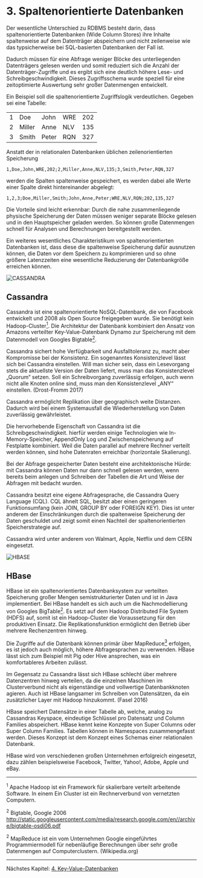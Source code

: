 # 3. Spaltenorientierte Datenbanken

Der wesentliche Unterschied zu RDBMS besteht darin, dass spaltenorientierte Datenbanken (Wide Column Stores) ihre Inhalte spaltenweise auf dem Datenträger abspeichern und nicht zeilenweise wie das typsicherweise bei SQL-basierten Datenbanken der Fall ist.

Dadurch müssen für eine Abfrage weniger Blöcke des unterliegenden Datenträgers gelesen werden und somit reduziert sich die Anzahl der Datenträger-Zugriffe und es ergibt sich eine deutlich höhere Lese- und Schreibgeschwindigkeit. Dieses Zugriffsschema wurde speziell für eine zeitoptimierte Auswertung sehr großer Datenmengen entwickelt.

Ein Beispiel soll die spaltenorientierte Zugriffslogik verdeutlichen. Gegeben sei eine Tabelle:


|     |      |           |             |         |
|   ---   |    ---   |  ---   |  ---   |  ---   |
|   1    |   Doe  |  John   |   WRE   |  202   |
|   2    |    Miller    |    Anne       |      NLV       |   135      |
|   3    |    Smith    |     Peter      |       RQN      |    327     |


Anstatt der in relationalen Datenbanken üblichen zeilenorientierten Speicherung

```
1,Doe,John,WRE,202;2,Miller,Anne,NLV,135;3,Smith,Peter,RQN,327
```

werden die Spalten spaltenweise gespeichert, es werden dabei alle Werte einer Spalte direkt hintereinander abgelegt:

```
1,2,3;Doe,Miller,Smith;John,Anne,Peter;WRE,NLV,RQN;202,135,327  
```

Die Vorteile sind leicht erkennbar: Durch die nahe zusammenliegende physische Speicherung der Daten müssen weniger separate Blöcke gelesen und in den Hauptspeicher geladen werden. So können große Datenmengen schnell für Analysen und Berechnungen bereitgestellt werden.

Ein weiteres wesentliches Charakteristikum von spaltenorientierten Datenbanken ist, dass diese die spaltenweise Speicherung dafür ausnutzen können, die Daten vor dem Speichern zu komprimieren und so ohne größere Latenzzeiten eine wesentliche Reduzierung der Datenbankgröße erreichen können.



![][img-cass]  

## Cassandra

Cassandra ist eine spaltenorientierte NoSQL-Datenbank, die von Facebook entwickelt und 2008 als Open Source freigegeben wurde. Sie benötigt kein Hadoop-Cluster[<sup>1][foot33]. Die Architektur der Datenbank kombiniert den Ansatz von Amazons verteilter Key-Value-Datenbank Dynamo zur Speicherung mit dem Datenmodell von Googles Bigtable[<sup>2][foot33].

Cassandra sichert hohe Verfügbarkeit und Ausfalltoleranz zu, macht aber Kompromisse bei der Konsistenz. Ein sogenanntes Konsistenzlevel lässt sich bei Cassandra einstellen. Will man sicher sein, dass ein Lesevorgang stets die aktuellste Version der Daten liefert, muss man das Konsistenzlevel „Quorum“ setzen. Soll ein Schreibvorgang zuverlässig erfolgen, auch wenn nicht alle Knoten online sind, muss man den Konsistenzlevel „ANY“ einstellen. (Drost-Fromm 2017)

Cassandra ermöglicht Replikation über geographisch weite Distanzen. Dadurch wird bei einem Systemausfall die Wiederherstellung von Daten zuverlässig gewährleistet.

Die hervorhebende Eigenschaft von Cassandra ist die Schreibgeschwindigkeit. hierfür werden einige Technologien wie In-Memory-Speicher, AppendOnly Log und  Zwischenspeicherung auf Festplatte kombiniert. Weil die Daten parallel auf mehrere Rechner verteilt werden können, sind hohe Datenraten erreichbar (horizontale Skalierung).

Bei der Abfrage gespeicherter Daten besteht eine architektonische Hürde: mit Cassandra können Daten nur dann schnell gelesen werden, wenn bereits beim anlegen und Schreiben der Tabellen die Art und Weise der Abfragen mit bedacht wurden.

Cassandra besitzt eine eigene Abfragesprache, die Cassandra Query Language (CQL). CQL ähnelt SQL, besitzt aber einen geringeren Funktionsumfang (kein JOIN, GROUP BY oder FOREIGN KEY). Dies ist unter anderem der Einschränkungen durch die spaltenweise Speicherung der Daten geschuldet und zeigt somit einen Nachteil der spaltenorientierten Speicherstrategie auf.

Cassandra wird unter anderem von Walmart, Apple, Netflix und dem CERN eingesetzt.


![][img-hbase]  

## HBase


HBase ist ein spaltenorientiertes Datenbanksystem zur verteilten Speicherung großer Mengen semistrukturierter Daten und ist in Java implementiert. Bei HBase handelt es sich auch um die Nachmodellierung von Googles BigTable[<sup>2][foot32]. Es setzt auf dem Hadoop Distributed File System (HDFS) auf, somit ist ein Hadoop-Cluster die Voraussetzung für den produktiven Einsatz. Die Replikationsfunktion ermöglicht den Betrieb über mehrere Rechenzentren hinweg.

Die Zugriffe auf die Datenbank können primär über MapReduce[<sup>3][foot33] erfolgen, es ist jedoch auch möglich, höhere Abfragesprachen zu verwenden. HBase lässt sich zum Beispiel mit Pig oder Hive ansprechen, was ein komfortableres Arbeiten zulässt.

Im Gegensatz zu Cassandra lässt sich HBase schlecht über mehrere Datenzentren hinweg verteilen, da die einzelnen Maschinen im Clusterverbund nicht als eigenständige und vollwertige Datenbankknoten agieren. Auch ist HBase langsamer im Schreiben von Datensätzen, da ein zusätzlicher Layer mit Hadoop hinzukommt. (Fasel 2016)

HBase speichert Datensätze in einer Tabelle ab, welche, analog zu Cassandras Keyspace, eindeutige Schlüssel pro Datensatz und Column Families abspeichert. HBase kennt keine Konzepte von Super Columns oder Super Column Families. Tabellen können in Namespaces zusammengefasst werden. Dieses Konzept ist dem Konzept eines Schemas einer relationalen Datenbank.

HBase wird von verschiedenen großen Unternehmen erfolgreich eingesetzt, dazu zählen beispielsweise  Facebook, Twitter, Yahoo!, Adobe, Apple und eBay.


***



<a name="footnote31"></a> <a><sup>1</sup></a> Apache Hadoop ist ein Framework für skalierbare verteilt arbeitende Software. In einem Ein Cluster ist ein Rechnerverbund von vernetzten Computern. 

<a name="footnote32"></a> <a><sup>2</sup></a> Bigtable, Google 2006
http://static.googleusercontent.com/media/research.google.com/en//archive/bigtable-osdi06.pdf


<a name="footnote33"></a> <a><sup>2</sup></a> MapReduce ist ein vom Unternehmen Google eingeführtes Programmiermodell für nebenläufige Berechnungen über sehr große Datenmengen auf Computerclustern. (Wikipedia.org)


***

Nächstes Kapitel: [4. Key-Value-Datenbanken][kap4]  


[kap4]:             ./4_key_value_db.md "Key-Value-Datenbanken"
[foot31]:	#footnote31
[foot32]:   #footnote32
[foot33]:   #footnote33
[img-cass]:      ./img/cassandra.png "CASSANDRA"
[img-hbase]:      ./img/hbase.png "HBASE"

